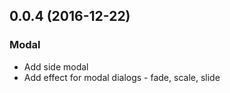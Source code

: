 ## 0.0.4 (2016-12-22)
### Modal
* Add side modal
* Add effect for modal dialogs - fade, scale, slide